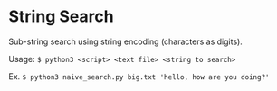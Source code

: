 # String Search
Sub-string search using string encoding (characters as digits).

Usage: `$ python3 <script> <text file> <string to search>`

Ex. `$ python3 naive_search.py big.txt 'hello, how are you doing?'`
